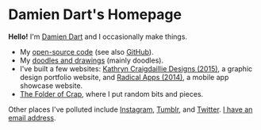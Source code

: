 Damien Dart's Homepage
======================

**Hello!** I'm [Damien Dart][1] and I occasionally make things.

[1]: </>

  - My [open-source code][2] (see also [GitHub][3]).
  - My [doodles and drawings][4] (mainly doodles).
  - I've built a few websites: [Kathryn Craigdaillie Designs (2015)][5],
    a graphic design portfolio website, and [Radical Apps (2014)][6], a
    mobile app showcase website.
  - [The Folder of Crap][7], where I put random bits and pieces.

[2]: </git/>
[3]: <https://github.com/damiendart>
[4]: </art/>
[5]: <http://www.kathryncraigdaillie.co.uk/>
[6]: <http://www.radicalapps.co.uk/>
[7]: </crap/>

Other places I've polluted include [Instagram][8], [Tumblr][9], and
[Twitter][10]. [I have an email address][11].

[8]: <https://instagram.com/damiendart>
[9]: <http://blog.robotinaponcho.net>
[10]: <https://twitter.com/damiendart>
[11]: <mailto:damiendart@pobox.com>
